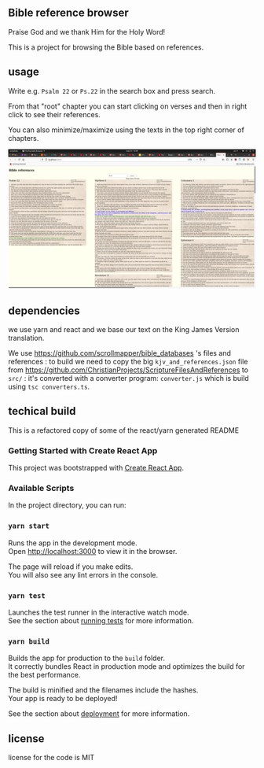 Bible reference browser
--------------------------


Praise God and we thank Him for the Holy Word!


This is a project for browsing the Bible based on references.


usage
----------

Write e.g. `Psalm 22` or `Ps.22` in the search box and press search.

From that "root" chapter you can start clicking on verses and then in right click to see their references.

You can also minimize/maximize using the texts in the top right corner of chapters.

![a screenshot showing Psalm 22:28 referencing Matthew 6:13 and other chapters, and Matthew 6:14 referencing more verses](screenshots/screen.png "a screenshot showing Psalm 22:28 referencing Matthew 6:13 and other chapters, and Matthew 6:14 referencing more verses" )

dependencies
------------

we use yarn and react and we base our text on the King James Version translation.

We use https://github.com/scrollmapper/bible_databases 's files and references : to build we need to copy the big `kjv_and_references.json` file from https://github.com/ChristianProjects/ScriptureFilesAndReferences to `src/` : it's converted with a converter program: `converter.js` which is build using `tsc converters.ts`.



techical build
----------------

This is a refactored copy of some of the react/yarn generated README

### Getting Started with Create React App

This project was bootstrapped with [Create React App](https://github.com/facebook/create-react-app).

### Available Scripts

In the project directory, you can run:

### `yarn start`

Runs the app in the development mode.\
Open [http://localhost:3000](http://localhost:3000) to view it in the browser.

The page will reload if you make edits.\
You will also see any lint errors in the console.

### `yarn test`

Launches the test runner in the interactive watch mode.\
See the section about [running tests](https://facebook.github.io/create-react-app/docs/running-tests) for more information.

### `yarn build`

Builds the app for production to the `build` folder.\
It correctly bundles React in production mode and optimizes the build for the best performance.

The build is minified and the filenames include the hashes.\
Your app is ready to be deployed!

See the section about [deployment](https://facebook.github.io/create-react-app/docs/deployment) for more information.


license
-----------

license for the code is MIT
